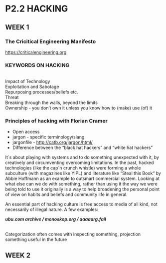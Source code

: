 # **P2.2 HACKING**

## WEEK 1

### The Cricitical Engineering Manifesto ###
https://criticalengineering.org

### KEYWORDS ON HACKING ###

<br>Impact of Technology
<br>Exploitation and Sabotage
<br>Repurposing processes/beliefs etc.
<br>Threat
<br>Breaking through the walls, beyond the limits
<br>Ownership - you don’t own it unless you know how to (make) use (of) it

### Principles of hacking with Florian Cramer ###

- Open access
- jargon - specific terminology/slang
- jargonfile - http://catb.org/jargon/html/
- Difference between the “black hat hackers” and “white hat hackers”

It´s about playing with systems and to do something unexpected with it, by 
creatively and circumventing overcoming limitations. In the past, hacked technologies (like the cap´n crunch whistle) were forming a whole subculture (with magazines like YIPL) and literature like “Steal this Book“ by Abbie Hoffmann as an example to outsmart commercial system. Looking at what else can we do with something, rather than using it the way we were being told to use it originally is a way to help broadening the personal point of view on habits and beliefs and community life in general. 

An essential part of hacking culture is free access to media of all kind, not necessarily of illegal nature. A few examples:

**_ubu.com archive / monoskop.org / aaaaarg.fail_**  

<br>Categorization often comes with inspecting something, projection something useful in the future

## WEEK 2

